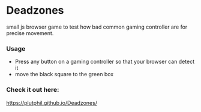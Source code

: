 # Deadzones
small js browser game to test how bad common gaming controller are for precise movement.
### Usage
- Press any button on a gaming controller so that your browser can detect it
- move the black square to the green box
### Check it out here:
https://plutphil.github.io/Deadzones/
